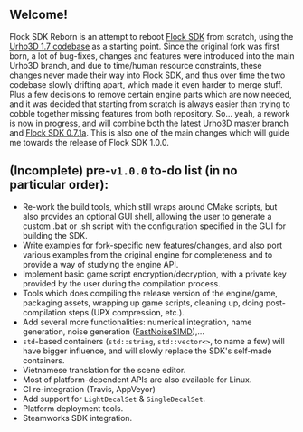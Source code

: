 ## Welcome! 

Flock SDK Reborn is an attempt to reboot [Flock SDK](https://github.com/Florastamine/FlockSDK) from scratch, using the [Urho3D 1.7 codebase](https://github.com/urho3d/Urho3D/tree/1.7) as a starting point. Since the original fork was first born, a lot of bug-fixes, changes and features were introduced into the main Urho3D branch, and due to time/human resource constraints, these changes never made their way into Flock SDK, and thus over time the two codebase slowly drifting apart, which made it even harder to merge stuff. Plus a few decisions to remove certain engine parts which are now needed, and it was decided that starting from scratch is always easier than trying to cobble together missing features from both repository. So... yeah, a rework is now in progress, and will combine both the latest Urho3D master branch and [Flock SDK 0.7.1a](https://github.com/Florastamine/FlockSDK/tree/0.7.1a). This is also one of the main changes which will guide me towards the release of Flock SDK 1.0.0.

## (Incomplete) pre-`v1.0.0` to-do list (in no particular order):

* Re-work the build tools, which still wraps around CMake scripts, but also provides an optional GUI shell, allowing the user to generate a custom .bat or .sh script with the configuration specified in the GUI for building the SDK.
* Write examples for fork-specific new features/changes, and also port various examples from the original engine for completeness and to provide a way of studying the engine API.
* Implement basic game script encryption/decryption, with a private key provided by the user during the compilation process.
* Tools which does compiling the release version of the engine/game, packaging assets, wrapping up game scripts, cleaning up, doing post-compilation steps (UPX compression, etc.).
* Add several more functionalities: numerical integration, name generation, noise generation ([FastNoiseSIMD](https://github.com/Auburns/FastNoiseSIMD)),...
* `std`-based containers (`std::string`, `std::vector<>`, to name a few) will have bigger influence, and will slowly replace the SDK's self-made containers.
* Vietnamese translation for the scene editor.
* Most of platform-dependent APIs are also available for Linux.
* CI re-integration (Travis, AppVeyor)
* Add support for `LightDecalSet` & `SingleDecalSet`.
* Platform deployment tools.
* Steamworks SDK integration.
